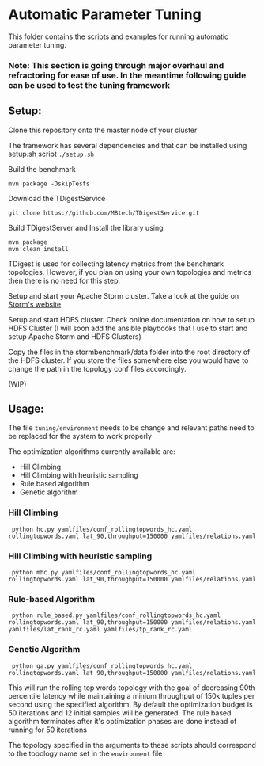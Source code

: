 # Automatic Parameter Tuning
This folder contains the scripts and examples for running automatic parameter tuning. 

### Note: This section is going through major overhaul and refractoring for ease of use. In the meantime following guide can be used to test the tuning framework

## Setup:
Clone this repository onto the master node of your cluster

The framework has several dependencies and that can be installed using setup.sh script
```./setup.sh```

Build the benchmark
    
    mvn package -DskipTests

Download the TDigestService

    git clone https://github.com/MBtech/TDigestService.git

Build TDigestServer and Install the library using 

    mvn package
    mvn clean install

TDigest is used for collecting latency metrics from the benchmark topologies. However, if you plan on using your own topologies and metrics then there is no need for this step. 

Setup and start your Apache Storm cluster. Take a look at the guide on [Storm's website](http://storm.apache.org/releases/1.0.3/Setting-up-a-Storm-cluster.html)

Setup and start HDFS cluster. Check online documentation on how to setup HDFS Cluster (I will soon add the ansible playbooks that I use to start and setup Apache Storm and HDFS Clusters)

Copy the files in the stormbenchmark/data folder into the root directory of the HDFS cluster. If you store the files somewhere else you would have to change the path in the topology conf files accordingly. 


(WIP)


## Usage:
The file ```tuning/environment``` needs to be change and relevant paths need to be replaced for the system to work properly

The optimization algorithms currently available are:
- Hill Climbing
- Hill Climbing with heuristic sampling
- Rule based algorithm
- Genetic algorithm

### Hill Climbing
     
     python hc.py yamlfiles/conf_rollingtopwords_hc.yaml rollingtopwords.yaml lat_90,throughput=150000 yamlfiles/relations.yaml
     
### Hill Climbing with heuristic sampling
     
     python mhc.py yamlfiles/conf_rollingtopwords_hc.yaml rollingtopwords.yaml lat_90,throughput=150000 yamlfiles/relations.yaml
     
### Rule-based Algorithm
     
     python rule_based.py yamlfiles/conf_rollingtopwords_hc.yaml rollingtopwords.yaml lat_90,throughput=150000 yamlfiles/relations.yaml yamlfiles/lat_rank_rc.yaml yamlfiles/tp_rank_rc.yaml
     
### Genetic Algorithm
     
     python ga.py yamlfiles/conf_rollingtopwords_hc.yaml rollingtopwords.yaml lat_90,throughput=150000 yamlfiles/relations.yaml

This will run the rolling top words topology with the goal of decreasing 90th percentile latency while maintaining a minium throughput of 150k tuples per second using the specified algorithm. By default the optimization budget is 50 iterations and 12 initial samples will be generated. The rule based algorithm terminates after it's optimization phases are done instead of running for 50 iterations

The topology specified in the arguments to these scripts should correspond to the topology name set in the `environment` file
